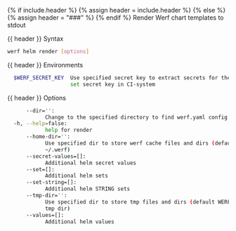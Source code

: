 {% if include.header %}
{% assign header = include.header %}
{% else %}
{% assign header = "###" %}
{% endif %}
Render Werf chart templates to stdout

{{ header }} Syntax

```bash
werf helm render [options]
```

{{ header }} Environments

```bash
  $WERF_SECRET_KEY  Use specified secret key to extract secrets for the deploy; recommended way to 
                    set secret key in CI-system
```

{{ header }} Options

```bash
      --dir='':
            Change to the specified directory to find werf.yaml config
  -h, --help=false:
            help for render
      --home-dir='':
            Use specified dir to store werf cache files and dirs (default WERF_HOME environment or 
            ~/.werf)
      --secret-values=[]:
            Additional helm secret values
      --set=[]:
            Additional helm sets
      --set-string=[]:
            Additional helm STRING sets
      --tmp-dir='':
            Use specified dir to store tmp files and dirs (default WERF_TMP environment or system 
            tmp dir)
      --values=[]:
            Additional helm values
```

